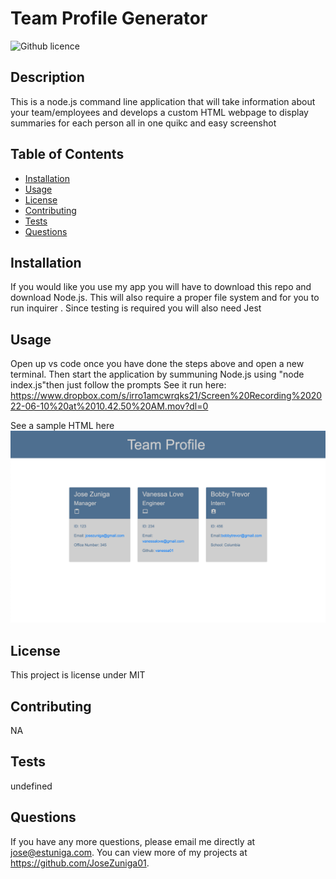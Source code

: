 # Team Profile Generator
  ![Github licence](http://img.shields.io/badge/license-MIT-blue.svg)

  
  ## Description 
  This is a node.js command line application that will take information about your team/employees and develops a custom HTML webpage to display summaries for each person all in one quikc and easy screenshot

  ## Table of Contents
  * [Installation](#installation)
  * [Usage](#usage)
  * [License](#license)
  * [Contributing](#contributing)
  * [Tests](#tests)
  * [Questions](#questions)
  
  ## Installation 
  If you would like you use my app you will have to download this repo and download Node.js. This will also require a proper file system and for you to run inquirer . Since testing is required you will also need Jest 

  ## Usage 
  Open up vs code once you have done the steps above and open a new terminal. Then start the application by summuning Node.js using "node index.js"then just follow the prompts
  See it run here: https://www.dropbox.com/s/irro1amcwrqks21/Screen%20Recording%202022-06-10%20at%2010.42.50%20AM.mov?dl=0 
  
  See a sample HTML here ![alt text](./assets/Sample%20HTML.png)

  ## License 
  This project is license under MIT

  ## Contributing 
  NA

  ## Tests
  undefined

  ## Questions
  If you have any more questions, please email me directly at jose@estuniga.com. You can view more of my projects at https://github.com/JoseZuniga01.
